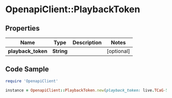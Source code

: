 # OpenapiClient::PlaybackToken

## Properties

Name | Type | Description | Notes
------------ | ------------- | ------------- | -------------
**playback_token** | **String** |  | [optional] 

## Code Sample

```ruby
require 'OpenapiClient'

instance = OpenapiClient::PlaybackToken.new(playback_token: live.TCaG-5GnlxmTFA8twsstmHqgET9npvC3nVtokT5nte...)
```


